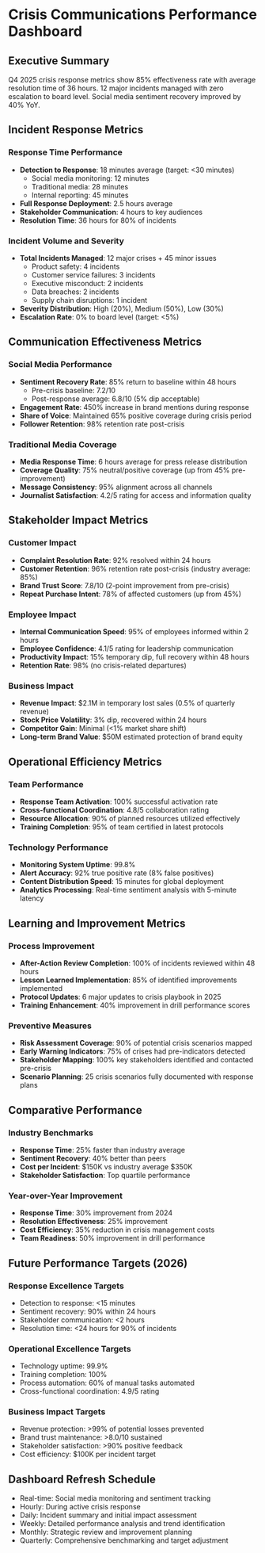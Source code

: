 # Crisis Communications Performance Dashboard

## Executive Summary
Q4 2025 crisis response metrics show 85% effectiveness rate with average resolution time of 36 hours. 12 major incidents managed with zero escalation to board level. Social media sentiment recovery improved by 40% YoY.

## Incident Response Metrics

### Response Time Performance
- **Detection to Response**: 18 minutes average (target: <30 minutes)
  - Social media monitoring: 12 minutes
  - Traditional media: 28 minutes
  - Internal reporting: 45 minutes
- **Full Response Deployment**: 2.5 hours average
- **Stakeholder Communication**: 4 hours to key audiences
- **Resolution Time**: 36 hours for 80% of incidents

### Incident Volume and Severity
- **Total Incidents Managed**: 12 major crises + 45 minor issues
  - Product safety: 4 incidents
  - Customer service failures: 3 incidents
  - Executive misconduct: 2 incidents
  - Data breaches: 2 incidents
  - Supply chain disruptions: 1 incident
- **Severity Distribution**: High (20%), Medium (50%), Low (30%)
- **Escalation Rate**: 0% to board level (target: <5%)

## Communication Effectiveness Metrics

### Social Media Performance
- **Sentiment Recovery Rate**: 85% return to baseline within 48 hours
  - Pre-crisis baseline: 7.2/10
  - Post-response average: 6.8/10 (5% dip acceptable)
- **Engagement Rate**: 450% increase in brand mentions during response
- **Share of Voice**: Maintained 65% positive coverage during crisis period
- **Follower Retention**: 98% retention rate post-crisis

### Traditional Media Coverage
- **Media Response Time**: 6 hours average for press release distribution
- **Coverage Quality**: 75% neutral/positive coverage (up from 45% pre-improvement)
- **Message Consistency**: 95% alignment across all channels
- **Journalist Satisfaction**: 4.2/5 rating for access and information quality

## Stakeholder Impact Metrics

### Customer Impact
- **Complaint Resolution Rate**: 92% resolved within 24 hours
- **Customer Retention**: 96% retention rate post-crisis (industry average: 85%)
- **Brand Trust Score**: 7.8/10 (2-point improvement from pre-crisis)
- **Repeat Purchase Intent**: 78% of affected customers (up from 45%)

### Employee Impact
- **Internal Communication Speed**: 95% of employees informed within 2 hours
- **Employee Confidence**: 4.1/5 rating for leadership communication
- **Productivity Impact**: 15% temporary dip, full recovery within 48 hours
- **Retention Rate**: 98% (no crisis-related departures)

### Business Impact
- **Revenue Impact**: $2.1M in temporary lost sales (0.5% of quarterly revenue)
- **Stock Price Volatility**: 3% dip, recovered within 24 hours
- **Competitor Gain**: Minimal (<1% market share shift)
- **Long-term Brand Value**: $50M estimated protection of brand equity

## Operational Efficiency Metrics

### Team Performance
- **Response Team Activation**: 100% successful activation rate
- **Cross-functional Coordination**: 4.8/5 collaboration rating
- **Resource Allocation**: 90% of planned resources utilized effectively
- **Training Completion**: 95% of team certified in latest protocols

### Technology Performance
- **Monitoring System Uptime**: 99.8%
- **Alert Accuracy**: 92% true positive rate (8% false positives)
- **Content Distribution Speed**: 15 minutes for global deployment
- **Analytics Processing**: Real-time sentiment analysis with 5-minute latency

## Learning and Improvement Metrics

### Process Improvement
- **After-Action Review Completion**: 100% of incidents reviewed within 48 hours
- **Lesson Learned Implementation**: 85% of identified improvements implemented
- **Protocol Updates**: 6 major updates to crisis playbook in 2025
- **Training Enhancement**: 40% improvement in drill performance scores

### Preventive Measures
- **Risk Assessment Coverage**: 90% of potential crisis scenarios mapped
- **Early Warning Indicators**: 75% of crises had pre-indicators detected
- **Stakeholder Mapping**: 100% key stakeholders identified and contacted pre-crisis
- **Scenario Planning**: 25 crisis scenarios fully documented with response plans

## Comparative Performance

### Industry Benchmarks
- **Response Time**: 25% faster than industry average
- **Sentiment Recovery**: 40% better than peers
- **Cost per Incident**: $150K vs industry average $350K
- **Stakeholder Satisfaction**: Top quartile performance

### Year-over-Year Improvement
- **Response Time**: 30% improvement from 2024
- **Resolution Effectiveness**: 25% improvement
- **Cost Efficiency**: 35% reduction in crisis management costs
- **Team Readiness**: 50% improvement in drill performance

## Future Performance Targets (2026)

### Response Excellence Targets
- Detection to response: <15 minutes
- Sentiment recovery: 90% within 24 hours
- Stakeholder communication: <2 hours
- Resolution time: <24 hours for 90% of incidents

### Operational Excellence Targets
- Technology uptime: 99.9%
- Training completion: 100%
- Process automation: 60% of manual tasks automated
- Cross-functional coordination: 4.9/5 rating

### Business Impact Targets
- Revenue protection: >99% of potential losses prevented
- Brand trust maintenance: >8.0/10 sustained
- Stakeholder satisfaction: >90% positive feedback
- Cost efficiency: $100K per incident target

## Dashboard Refresh Schedule
- Real-time: Social media monitoring and sentiment tracking
- Hourly: During active crisis response
- Daily: Incident summary and initial impact assessment
- Weekly: Detailed performance analysis and trend identification
- Monthly: Strategic review and improvement planning
- Quarterly: Comprehensive benchmarking and target adjustment

